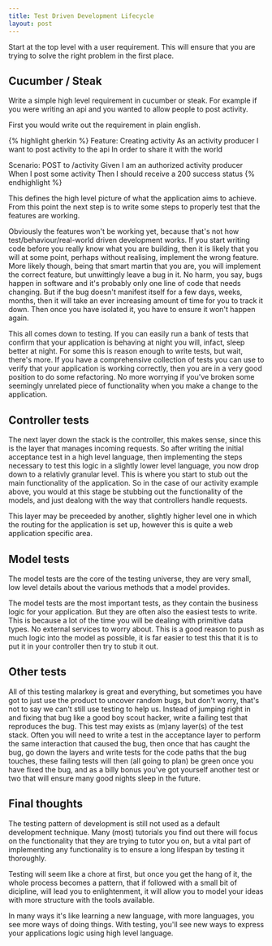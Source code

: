 ```yaml
---
title: Test Driven Development Lifecycle
layout: post
---
```


Start at the top level with a user requirement. This will ensure that
you are trying to solve the right problem in the first place.

## Cucumber / Steak

Write a simple high level requirement in cucumber or steak. For example
if you were writing an api and you wanted to allow people to post
activity.

First you would write out the requirement in plain english.

{% highlight gherkin %}
Feature: Creating activity
  As an activity producer
  I want to post activity to the api
  In order to share it with the world

  Scenario: POST to /activity
    Given I am an authorized activity producer
    When I post some activity
    Then I should receive a 200 success status
{% endhighlight %}

This defines the high level picture of what the application aims to
achieve. From this point the next step is to write some steps to
properly test that the features are working.

Obviously the features won't be working yet, because that's not how
test/behaviour/real-world driven development works. If you start writing
code before you really know what you are building, then it is likely
that you will at some point, perhaps without realising, implement the
wrong feature. More likely though, being that smart martin that you
are, you will implement the correct feature, but unwittingly leave a bug
in it. No harm, you say, bugs happen in software and it's probably only
one line of code that needs changing. But if the bug doesn't manifest
itself for a few days, weeks, months, then it will take an ever
increasing amount of time for you to track it down. Then once you have
isolated it, you have to ensure it won't happen again.

This all comes down to testing. If you can easily run a bank of tests
that confirm that your application is behaving at night you will,
infact, sleep better at night. For some this is reason enough to write
tests, but wait, there's more. If you have a comprehensive collection of
tests you can use to verify that your application is working correctly,
then you are in a very good position to do some refactoring. No more
worrying if you've broken some seemingly unrelated piece of
functionality when you make a change to the application.

## Controller tests

The next layer down the stack is the controller, this makes sense, since
this is the layer that manages incoming requests. So after writing the
initial acceptance test in a high level language, then implementing the
steps necessary to test this logic in a slightly lower level language,
you now drop down to a relativly granular level. This is where you start
to stub out the main functionality of the application. So in the case of
our activity example above, you would at this stage be stubbing out the
functionality of the models, and just dealong with the way that
controllers handle requests.

This layer may be preceeded by another, slightly higher level one in
which the routing for the application is set up, however this is quite a
web application specific area.

## Model tests

The model tests are the core of the testing universe, they are very
small, low level details about the various methods that a model
provides.

The model tests are the most important tests, as they contain the
business logic for your application. But they are often also the easiest
tests to write. This is because a lot of the time you will be dealing
with primitive data types. No external services to worry about. This is
a good reason to push as much logic into the model as possible, it is
far easier to test this that it is to put it in your controller then try
to stub it out.

## Other tests

All of this testing malarkey is great and everything, but sometimes you
have got to just use the product to uncover random bugs, but don't
worry, that's not to say we can't still use testing to help us. Instead
of jumping right in and fixing that bug like a good boy scout
hacker, write a failing test that reproduces the bug. This test may
exists as (m)any layer(s) of the test stack. Often you will need to
write a test in the acceptance layer to perform the same interaction
that caused the bug, then once that has caught the bug, go down the
layers and write tests for the code paths that the bug touches, these
failing tests will then (all going to plan) be green once you have fixed
the bug, and as a billy bonus you've got yourself another test or two
that will ensure many good nights sleep in the future.

## Final thoughts

The testing pattern of development is still not used as a default
development technique. Many (most) tutorials you find out there will
focus on the functionality that they are trying to tutor you on, but a
vital part of implementing any functionality is to ensure a long
lifespan by testing it thoroughly.

Testing will seem like a chore at first, but once you get the hang of
it, the whole process becomes a pattern, that if followed with a small
bit of dicipline, will lead you to enlightenment, it will allow you to
model your ideas with more structure with the tools available.

In many ways it's like learning a new language, with more languages, you
see more ways of doing things. With testing, you'll see new ways to
express your applications logic using high level language.
